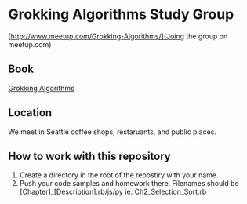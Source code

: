 # Grokking Algorithms Study Group

[http://www.meetup.com/Grokking-Algorithms/](Joing the group on meetup.com)

## Book
[Grokking Algorithms](https://www.manning.com/books/grokking-algorithms)

## Location
We meet in Seattle coffee shops, restaruants, and public places.

## How to work with this repository

1. Create a directory in the root of the repostiry with your name. 
2. Push your code samples and homework there.
    Filenames should be [Chapter]_[Description].rb/js/py
    ie. Ch2_Selection_Sort.rb

